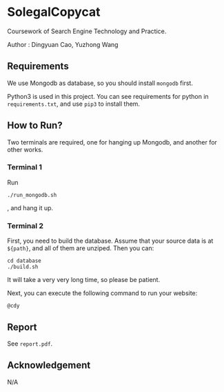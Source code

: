 # SolegalCopycat

Coursework of Search Engine Technology and Practice.

Author : Dingyuan Cao, Yuzhong Wang

## Requirements

We use Mongodb as database, so you should install `mongodb` first.

Python3 is used in this project. You can see requirements for python in `requirements.txt`, and use `pip3` to install them.

## How to Run?

Two terminals are required, one for hanging up Mongodb, and another for other works.

### Terminal 1

Run
```
./run_mongodb.sh
```
, and hang it up.

### Terminal 2

First, you need to build the database. Assume that your source data is at `${path}`, and all of them are unziped. Then you can:

```
cd database
./build.sh
```

It will take a very very long time, so please be patient.

Next, you can execute the following command to run your website:

```
@cdy
```

## Report

See `report.pdf`.

## Acknowledgement

N/A